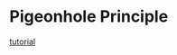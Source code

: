 #  Pigeonhole Principle

[tutorial](https://github.com/Khaled-Mahmmoud/MyCompetitiveProgramming/blob/master/img/Combinatorics/Pigeon%20Principle.pdf)
